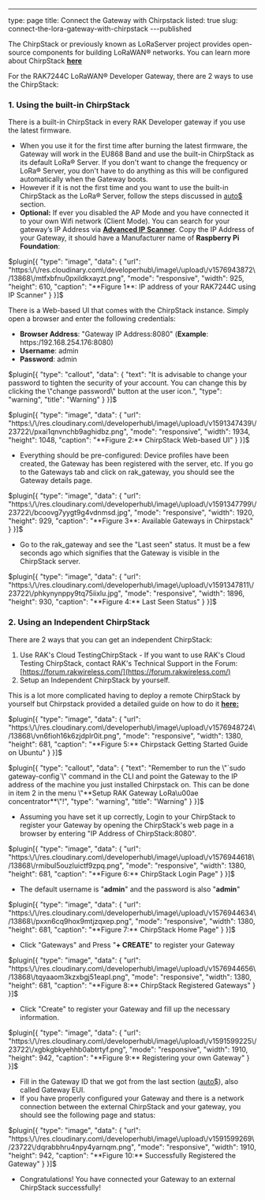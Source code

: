 ---
type: page
title: Connect the Gateway with Chirpstack
listed: true
slug: connect-the-lora-gateway-with-chirpstack
---published

The ChirpStack or previously known as LoRaServer project provides open-source components for building LoRaWAN® networks. You can learn more about ChirpStack [**here**](https://www.chirpstack.io/)

For the RAK7244C LoRaWAN® Developer Gateway, there are 2 ways to use the ChirpStack:

### 1. Using the built-in ChirpStack

There is a built-in ChirpStack in every RAK Developer gateway if you use the latest firmware.

- When you use it for the first time after burning the latest firmware, the Gateway will work in the EU868 Band and use the built-in ChirpStack as its default LoRa®  Server. If you don't want to change the frequency or LoRa® Server, you don't have to do anything as this will be configured automatically when the Gateway boots.
- However if it is not the first time and you want to use the built-in ChirpStack as the LoRa® Server, follow the steps discussed in [auto$](/rak7244c-lorawan-developer-gateway/configuring-the-gateway) section.
- **Optional:** If ever you disabled the AP Mode and you have connected it to your own Wifi network (Client Mode). You can search for your gateway’s IP Address via [**Advanced IP Scanner**](https://www.advanced-ip-scanner.com/). Copy the IP Address of your Gateway, it should have a Manufacturer name of **Raspberry Pi Foundation**:

$plugin[{
    "type": "image",
    "data": {
        "url": "https:\/\/res.cloudinary.com\/developerhub\/image\/upload\/v1576943872\/13868\/mtfxbfnu0pxildkxayzt.png",
        "mode": "responsive",
        "width": 925,
        "height": 610,
        "caption": "**Figure 1**: IP address of your RAK7244C using IP Scanner"
    }
}]$

There is a Web-based UI that comes with the ChirpStack instance. Simply open a browser and enter the following credentials:

- **Browser Address**: "Gateway IP Address:8080" (**Example**: https:/192.168.254.176:8080)
- **Username**: admin
- **Password**: admin

$plugin[{
    "type": "callout",
    "data": {
        "text": "It is advisable to change your password to tighten the security of your account. You can change this by clicking the \"change password\" button at the user icon.",
        "type": "warning",
        "title": "Warning"
    }
}]$

$plugin[{
    "type": "image",
    "data": {
        "url": "https:\/\/res.cloudinary.com\/developerhub\/image\/upload\/v1591347439\/23722\/pxai1qnvnchb9aghidbz.png",
        "mode": "responsive",
        "width": 1934,
        "height": 1048,
        "caption": "**Figure 2:** ChirpStack Web-based UI"
    }
}]$

- Everything should be pre-configured: Device profiles have been created, the Gateway has been registered with the server, etc. If you go to the Gateways tab and click on rak_gateway, you should see the Gateway details page.

$plugin[{
    "type": "image",
    "data": {
        "url": "https:\/\/res.cloudinary.com\/developerhub\/image\/upload\/v1591347799\/23722\/bcoovg7yygt9g4vdnmsd.jpg",
        "mode": "responsive",
        "width": 1920,
        "height": 929,
        "caption": "**Figure 3**: Available Gateways in Chirpstack"
    }
}]$

- Go to the rak_gateway and see the "Last seen" status. It must be a few seconds ago which signifies that the Gateway is visible in the ChirpStack server.

$plugin[{
    "type": "image",
    "data": {
        "url": "https:\/\/res.cloudinary.com\/developerhub\/image\/upload\/v1591347811\/23722\/phkynynppy9tq75iixlu.jpg",
        "mode": "responsive",
        "width": 1896,
        "height": 930,
        "caption": "**Figure 4:** Last Seen Status"
    }
}]$

### 2. Using an Independent ChirpStack

There are 2 ways that you can get an independent ChirpStack:

1. Use RAK's Cloud TestingChirpStack - If you want to use RAK's Cloud Testing ChirpStack, contact RAK's Technical Support in the Forum: [https://forum.rakwireless.com/](https://forum.rakwireless.com/)
2. Setup an Independent ChirpStack by yourself.

This is a lot more complicated having to deploy a remote ChirpStack by yourself but Chirpstack provided a detailed guide on how to do it **[here](https://www.chirpstack.io/guides/debian-ubuntu/)[:](https://www.chirpstack.io/gateway-bridge/overview/)**

$plugin[{
    "type": "image",
    "data": {
        "url": "https:\/\/res.cloudinary.com\/developerhub\/image\/upload\/v1576948724\/13868\/vn6fioh16k6zjdplr0it.png",
        "mode": "responsive",
        "width": 1380,
        "height": 681,
        "caption": "**Figure 5:** Chirpstack Getting Started Guide on Ubuntu"
    }
}]$

$plugin[{
    "type": "callout",
    "data": {
        "text": "Remember to run the \"`sudo gateway-config`\" command in the CLI and point the Gateway to the IP address of the machine you just installed Chirpstack on. This can be done in item 2 in the menu \"**Setup RAK Gateway LoRa\u00ae concentrator**\"!",
        "type": "warning",
        "title": "Warning"
    }
}]$

- Assuming you have set it up correctly, Login to your ChirpStack to register your Gateway by opening the ChirpStack's web page in a browser by entering "IP Address of ChirpStack:8080".

$plugin[{
    "type": "image",
    "data": {
        "url": "https:\/\/res.cloudinary.com\/developerhub\/image\/upload\/v1576944618\/13868\/rmibul5ouzluictf9zpq.png",
        "mode": "responsive",
        "width": 1380,
        "height": 681,
        "caption": "**Figure 6:** ChirpStack Login Page"
    }
}]$

- The default username is "**admin**" and the password is also "**admin**"

$plugin[{
    "type": "image",
    "data": {
        "url": "https:\/\/res.cloudinary.com\/developerhub\/image\/upload\/v1576944634\/13868\/pxxn6cq9hox9mtjzqxep.png",
        "mode": "responsive",
        "width": 1380,
        "height": 681,
        "caption": "**Figure 7:** ChirpStack Home Page"
    }
}]$

- Click "Gateways" and Press "**+ CREATE**" to register your Gateway

$plugin[{
    "type": "image",
    "data": {
        "url": "https:\/\/res.cloudinary.com\/developerhub\/image\/upload\/v1576944656\/13868\/tqyaaom3kzxbgj51eapl.png",
        "mode": "responsive",
        "width": 1380,
        "height": 681,
        "caption": "**Figure 8:** ChirpStack Registered Gateways"
    }
}]$

- Click "Create" to register your Gateway and fill up the necessary information.

$plugin[{
    "type": "image",
    "data": {
        "url": "https:\/\/res.cloudinary.com\/developerhub\/image\/upload\/v1591599225\/23722\/xgbkgbkyehhb0abtrtyf.png",
        "mode": "responsive",
        "width": 1910,
        "height": 942,
        "caption": "**Figure 9:** Registering your own Gateway"
    }
}]$

- Fill in the Gateway ID that we got from the last section ([auto$](/rak7244c-lorawan-developer-gateway/configuring-the-gateway)), also called Gateway EUI.
- If you have properly configured your Gateway and there is a network connection between the external ChirpStack and your gateway, you should see the following page and status:

$plugin[{
    "type": "image",
    "data": {
        "url": "https:\/\/res.cloudinary.com\/developerhub\/image\/upload\/v1591599269\/23722\/dqrabbhru4npy4yarnqm.png",
        "mode": "responsive",
        "width": 1910,
        "height": 942,
        "caption": "**Figure 10:** Successfully Registered the Gateway"
    }
}]$

- Congratulations! You have connected your Gateway to an external ChirpStack successfully!

